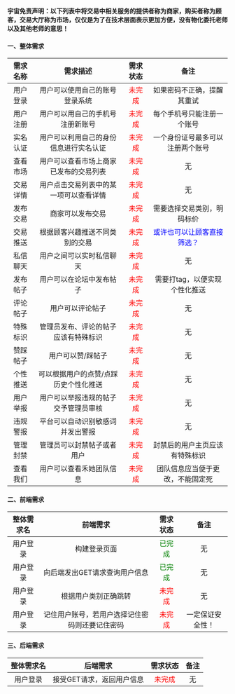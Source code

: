 **宇宙免责声明：以下列表中将交易中相关服务的提供者称为商家，购买者称为顾客，交易大厅称为市场，仅仅是为了在技术层面表示更加方便，没有物化委托老师以及其他老师的意思！**



#### 一、整体需求

| 需求名称 |             需求描述             | 需求状态 |               备注               |
| :------: | :------------------------------: | :------: | :------------------------: |
| 用户登录 |  用户可以使用自己的账号登录系统  |  <font color= red>未完成</font>  | 如果密码不正确，提醒其重试 |
| 用户注册 | 用户可以用自己的手机号注册新账号       | <font color= red>未完成</font> | 每个手机号只能注册一个账号 |
| 实名认证 | 用户可以利用自己的身份信息进行实名认证 |  <font color= red>未完成</font>  | 一个身份证号最多可以注册两个账号 |
| 查看市场 | 用户可以查看市场上商家已发布的交易列表 | <font color= red>未完成</font> | 无 |
| 交易详情 | 用户点击交易列表中的某一项可以查看详情 | <font color= red>未完成</font> | 无 |
| 发布交易 | 商家可以发布交易 | <font color= red>未完成</font> | 需要选择交易类别，明码标价 |
| 交易推送 | 根据顾客兴趣推送不同类别的交易 | <font color= red>未完成</font> | <font color = "blue">或许也可以让顾客直接筛选？</font> |
| 私信聊天 | 用户之间可以实时私信聊天 | <font color= red>未完成</font> | 无 |
| 发布帖子 | 用户可以在论坛中发布帖子 | <font color= red>未完成</font> | 需要打tag，以便实现个性化推送 |
| 评论帖子 | 用户可以评论帖子 | <font color= red>未完成</font> | 无 |
| 特殊标识 | 管理员发布、评论的帖子应该有特殊标识 | <font color= red>未完成</font> | 无 |
| 赞踩帖子 | 用户可以赞/踩帖子 | <font color= red>未完成</font> | 无 |
| 个性推送 | 可以根据用户的点赞/点踩历史个性化推送 | <font color= red>未完成</font> | 无 |
| 用户举报 | 用户可以举报违规的帖子交予管理员审核 | <font color= red>未完成</font> | 无 |
| 违规警报 | 平台可以自动识别敏感词并发出警报 | <font color= red>未完成</font> | 无 |
| 管理封禁 | 管理员可以封禁帖子或者用户 | <font color= red>未完成</font> | 封禁后的用户主页应该有特殊标识 |
| 查看我们 | 用户可以查看禾她团队信息 | <font color= red>未完成</font> | 团队信息应当便于更改，不能固定死 |



#### 二、前端需求

| 整体需求名 |                    前端需求                    |            需求状态             |       备注       |
| :--------: | :--------------------------------------------: | :-----------------------------: | :--------------: |
|  用户登录  |                  构建登录页面                  | <font color=green>已完成</font> |        无        |
|  用户登录  |         向后端发出GET请求查询用户信息          | <font color=green>已完成</font> |        无        |
|  用户登录  |              根据用户类别正确跳转              | <font color= red>未完成</font>  |        无        |
|  用户登录  | 记住用户账号，若用户选择记住密码则还要记住密码 | <font color= red>未完成</font>  | 一定保证安全性！ |



#### 三、后端需求

| 整体需求名 |         后端需求          |            需求状态            | 备注 |
| :--------: | :-----------------------: | :----------------------------: | :--: |
|  用户登录  | 接受GET请求，返回用户信息 | <font color= red>未完成</font> |  无  |





